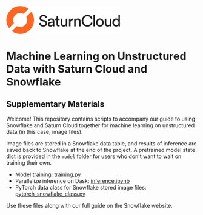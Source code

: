 <img src="saturncloud-logo.png" alt="Saturn Cloud" width="300"/>


# Machine Learning on Unstructured Data with Saturn Cloud and Snowflake
## Supplementary Materials

Welcome! This repository contains scripts to accompany our guide to using Snowflake and Saturn Cloud together for machine learning on unstructured data (in this case, image files). 

Image files are stored in a Snowflake data table, and results of inference are saved back to Snowflake at the end of the project. A pretrained model state dict is provided in the `model` folder for users who don't want to wait on training their own.

* Model training: [training.py](training.py)
* Parallelize inference on Dask: [inference.ipynb](inference.ipynb)
* PyTorch data class for Snowflake stored image files: [pytorch_snowflake_class.py](pytorch_snowflake_class.py)

Use these files along with our full guide on the Snowflake website. 